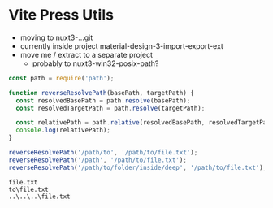 # Vite Press Utils
* moving to nuxt3-...git
* currently inside project material-design-3-import-export-ext
* move me / extract to a separate project
  * probably to nuxt3-win32-posix-path?
```js
const path = require('path');

function reverseResolvePath(basePath, targetPath) {
  const resolvedBasePath = path.resolve(basePath);
  const resolvedTargetPath = path.resolve(targetPath);

  const relativePath = path.relative(resolvedBasePath, resolvedTargetPath);
  console.log(relativePath);
}

reverseResolvePath('/path/to', '/path/to/file.txt');
reverseResolvePath('/path', '/path/to/file.txt');
reverseResolvePath('/path/to/folder/inside/deep', '/path/to/file.txt');

```
```log
file.txt
to\file.txt
..\..\..\file.txt
```
